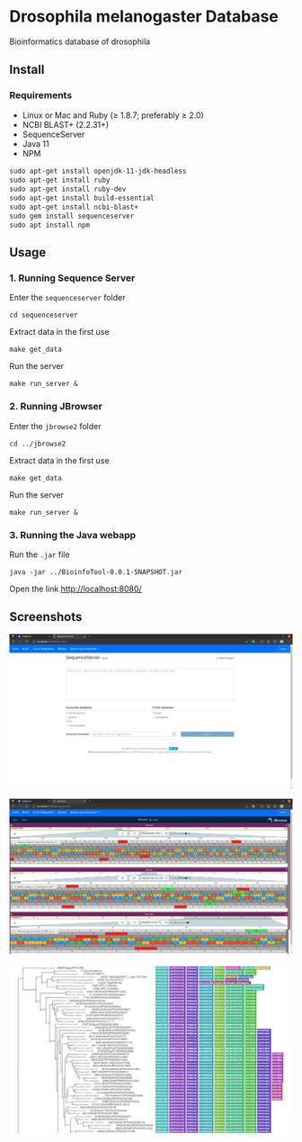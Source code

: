 # Drosophila melanogaster Database

Bioinformatics database of drosophila

## Install

### Requirements

* Linux or Mac and Ruby (≥ 1.8.7; preferably ≥ 2.0)
* NCBI BLAST+ (2.2.31+) 
* SequenceServer
* Java 11
* NPM

```
sudo apt-get install openjdk-11-jdk-headless
sudo apt-get install ruby
sudo apt-get install ruby-dev
sudo apt-get install build-essential
sudo apt-get install ncbi-blast+
sudo gem install sequenceserver
sudo apt install npm
```

## Usage

### 1. Running Sequence Server

Enter the ```sequenceserver``` folder

```
cd sequenceserver
```

Extract data in the first use

```
make get_data
```

Run the server

```
make run_server &
```


### 2. Running JBrowser

Enter the ```jbrowse2``` folder

```
cd ../jbrowse2
```

Extract data in the first use

```
make get_data
```

Run the server

```
make run_server &
```

### 3. Running the Java webapp


Run the ```.jar``` file

```
java -jar ../BioinfoTool-0.0.1-SNAPSHOT.jar
```

Open the link [http://localhost:8080/](http://localhost:8080/)

## Screenshots

![blast](https://raw.githubusercontent.com/renan-cunha/BioInfoTool/main/images/blast.png)

![jbrowser](https://raw.githubusercontent.com/renan-cunha/BioInfoTool/main/images/browser.png)

![phylo tree](https://github.com/renan-cunha/BioInfoTool/blob/main/images/phylo_tree.png)



